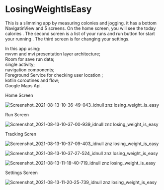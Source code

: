 # LosingWeightIsEasy

This is a slimming app by measuring colonies and jogging.  it has a bottom NavigatinView and 5 screens.  On the home screen, you will see the today calories  .  The second screen is a list of your runs and  run button for start your running .  The third screen is for changing your settings.

In this app using:\
mvvm and mvi presentation layer architecture;\
Room for save run data;\
single activity;\
navigation components;\
Foreground Service for checking user location ;\
kotlin coroutines and flow; \
Google Maps Api.

Home Screen

![Screenshot_2021-08-13-10-36-49-043_idnull znz losing_weight_is_easy](https://user-images.githubusercontent.com/79408666/138548820-ac38a572-b258-4cb2-95e2-b4e3d7221564.jpg)

Run Screen

![Screenshot_2021-08-13-10-37-00-939_idnull znz losing_weight_is_easy](https://user-images.githubusercontent.com/79408666/138548821-c57282c9-ba3d-4921-8a59-8ae4f52da7d9.jpg)

Tracking Scren

![Screenshot_2021-08-13-10-37-09-403_idnull znz losing_weight_is_easy](https://user-images.githubusercontent.com/79408666/138548822-4a9a682a-5e74-4298-9612-2b15bfe8e8c6.jpg)

![Screenshot_2021-08-13-10-37-27-524_idnull znz losing_weight_is_easy](https://user-images.githubusercontent.com/79408666/138548824-d215eb77-ca17-4aef-afc0-4fc4fb626b65.jpg)


![Screenshot_2021-08-13-11-18-40-719_idnull znz losing_weight_is_easy](https://user-images.githubusercontent.com/79408666/138548826-b8cad1bf-dc5c-458b-82e6-d09756e6ccce.jpg)

Settings Screen

![Screenshot_2021-08-13-11-20-25-739_idnull znz losing_weight_is_easy](https://user-images.githubusercontent.com/79408666/138548828-65ae848d-0fd6-47f9-9119-62f05de10153.jpg)
